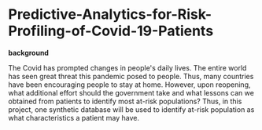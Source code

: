 # Predictive-Analytics-for-Risk-Profiling-of-Covid-19-Patients
**background**

The Covid has prompted changes in people's daily lives. The entire world has seen great threat this pandemic posed to people. 
Thus, many countries have been encouraging people to stay at home. However, upon reopening, what additional effort should the government take and what lessons 
can we obtained from patients to identify most at-risk populations?
Thus, in this project, one synthetic database will be used to identify at-risk population as what characteristics a patient may have. 
